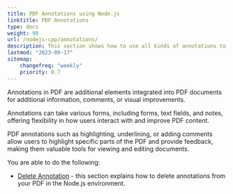 ```yaml
---
title: PDF Annotations using Node.js
linktitle: PDF Annotations
type: docs
weight: 90
url: /nodejs-cpp/annotations/
description: This section shows how to use all kinds of annotations to your PDF file with the Aspose.PDF for Node.js via C++.
lastmod: "2023-09-17"
sitemap:
    changefreq: "weekly"
    priority: 0.7
---
```


Annotations in PDF are additional elements integrated into PDF documents for additional information, comments, or visual improvements. 

Annotations can take various forms, including forms, text fields, and notes, offering flexibility in how users interact with and improve PDF content.

PDF annotations such as highlighting, underlining, or adding comments allow users to highlight specific parts of the PDF and provide feedback, making them valuable tools for viewing and editing documents.

You are able to do the following:

- [Delete Annotation](/pdf/nodejs-cpp/delete-annotation/) - this section explains how to delete annotations from your PDF in the Node.js environment.



